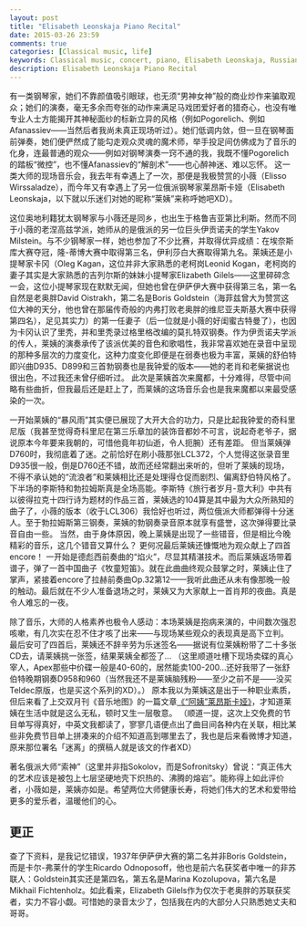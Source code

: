 ```yaml
---
layout: post
title: "Elisabeth Leonskaja Piano Recital"
date: 2015-03-26 23:59
comments: true
categories: [Classical music, life]
keywords: Classical music, concert, piano, Elisabeth Leonskaja, Russian Piano School
description: Elisabeth Leonskaja Piano Recital
---
```


有一类钢琴家，她们不靠颜值吸引眼球，也无须“男神女神”般的商业炒作来骗取观众；她们的演奏，毫无多余而夸张的动作来满足马戏团爱好者的猎奇心，也没有唯专业人士方能揭开其神秘面纱的标新立异的风格（例如Pogorelich、例如Afanassiev——当然后者我尚未真正现场听过）。她们低调内敛，但一旦在钢琴面前弹奏，她们便俨然成了能勾走观众灵魂的魔术师，举手投足间仿佛成为了音乐的化身，连最普通的观众——例如对钢琴演奏一窍不通的我，我既不懂Pogorelich的踏板“微控”，也不懂Afanassiev的“解剖术”——也心醉神迷、难以忘怀。 
这一类大师的现场音乐会，我去年有幸遇上了一次，那便是我极赞赏的小薇（Elisso Wirssaladze），而今年又有幸遇上了另一位俄派钢琴家莱昂斯卡娅（Elisabeth Leonskaja，以下就以乐迷们对她的昵称“莱姨”来称呼她吧XD）。

<!--
不仅有着高超的技巧及独特的风格，而且她们的音乐非独专业人士方能品味其妙（例如Pogorelich），就连一般的听众也能深受感染、难以忘怀。这一类大师的现场音乐会，我去年有幸遇上了一次，那便是小薇（Elisso Wirssaladze），而今年又有幸遇上了另一位俄派钢琴家莱昂斯卡娅（Elisabeth Leonskaja）。
-->

这位奥地利籍犹太钢琴家与小薇还是同乡，也出生于格鲁吉亚第比利斯。然而不同于小薇的老涅高兹学派，她师从的是俄派的另一位巨头伊贡诺夫的学生Yakov Milstein。与不少钢琴家一样，她也参加了不少比赛，并取得优异成绩：在埃奈斯库大赛夺冠，隆-蒂博大赛中取得第三名，伊利莎白大赛取得第九名。莱姨还是小提琴家卡冈（Oleg Kagan，这位并非大家熟悉的老柯岗Leonid Kogan，老柯岗的妻子其实是大家熟悉的吉列尔斯的妹妹小提琴家Elizabeth Gilels——这里碎碎念一会，这位小提琴家现在默默无闻，但她也曾在伊萨伊大赛中获得第三名，第一名自然是老奥胖David Oistrakh，第二名是Boris Goldstein（海菲兹曾大为赞赏这位大神的天分，他也曾在那届传奇般的内弗打败老奥胖的维尼亚夫斯基大赛中获得第四名），足见其实力）的第一任妻子（后一位就是小薇的好闺蜜古特曼了），也因为卡冈认识了里秃，并和里秃录过格里格改编的莫扎特双钢奏。作为伊贡诺夫学派的传人，莱姨的演奏承传了该派优美的音色和歌唱性，我非常喜欢她在录音中呈现的那种多层次的力度变化，这种力度变化即便是在弱奏也极为丰富，莱姨的舒伯特即兴曲D935、D899和三首勃钢奏也是我钟爱的版本——她的老肖和老柴据说也很出色，不过我还未曾仔细听过。
此次是莱姨首次来魔都，十分难得，尽管中间略有些曲折，但我最后还是赶上了，而莱姨的这场音乐会也是我来魔都以来最受感染的一次。

一开始莱姨的“暴风雨”其实便已展现了大开大合的功力，只是比起我钟爱的奇科里尼版（我甚至觉得奇科里尼在第三乐章加的装饰音都妙不可言，说起奇老爷子，据说原本今年要来我朝的，可惜他竟年初仙逝，令人扼腕）还有差距。 但当莱姨弹D760时，我彻底着了迷。之前恰好在刷小薇那张LCL372，个人觉得这张录音里D935很一般，倒是D760还不错，故而还经常翻出来听的，但听了莱姨的现场，不得不承认她的“流浪者”和莱姨相比还是处理得仓促而剧烈、偏离舒伯特风格了。 下半场的李斯特和勃拉姆斯真是全场高能。李斯特《旅行者岁月-意大利》中共有以彼得拉克十四行诗为题材的作品三首，莱姨选的104算是其中最为大众所熟知的曲子了，小薇的版本（收于LCL306）我恰好也听过，两位俄派大师都弹得十分迷人。至于勃拉姆斯第三钢奏，莱姨的勃钢奏录音原本就享有盛誉，这次弹得要比录音自由一些。 当然，由于身体原因，晚上莱姨是出现了一些错音，但是相比今晚精彩的音乐，这几个错音又算什么？ 更何况最后莱姨还慷慨地为观众献上了四首encore！ 一开始是德彪西前奏曲的“焰火”，尽显其精湛技术。而后莱姨返场带着谱子，弹了一首中国曲子《牧童短笛》。就在此曲曲终观众鼓掌之时，莱姨止住了掌声，紧接着encore了拉赫前奏曲Op.32第12——我听此曲还从未有像那晚一般的触动。最后就在不少人准备退场之时，莱姨又为大家献上一首肖邦的夜曲。真是令人难忘的一夜。

除了音乐，大师的人格素养也极令人感动：本场莱姨是抱病来演的，中间数次强忍咳嗽，有几次实在忍不住才咳了出来——与现场某些观众的表现真是高下立判。
最后安可了四首后，莱姨还不辞辛劳为乐迷签名——据说有位莱姨粉带了二十多张CD去，请莱姨挑一张签，结果莱姨全都签了...
（这里顺道吐槽下现场卖碟的真心宰人，Apex那些中价碟一般是40-60的，居然能卖100-200...还好我带了一张舒伯特晚期钢奏D958和960（当然我还不是莱姨脑残粉——至少之前不是——没买Teldec原版，也是买这个系列的XD）。）
原本我以为莱姨这是出于一种职业素质，但后来看了上交双月刊《音乐地图》的一篇文章[《“阿姨”莱昂斯卡娅》](http://www.douban.com/note/491709822/)，才知道莱姨在生活中就是这么无私，顿时又生一层敬意。
（顺道一提，这次上交免费的节目单写得真好，中英文我都读了，寥寥几语便点出了曲目间各种内在关联，相比某些非免费节目单上拼凑来的介绍不知道高到哪里去了，我也是后来看微博才知道，原来那位署名「迷离」的撰稿人就是该文的作者XD）

<!--
PSS.由于魔都同时还有巴塞尔交响和法佐赛伊,来听莱姨的不算太多,但赶脚这场观众总体素质算是来魔都最好的一次,莱姨加演时还有一位坐第一排的乐迷上前献花,莱姨也很感动
-->

著名俄派大师“索神”（这里并非指Sokolov，而是Sofronitsky）曾说：“真正伟大的艺术应该是被包上七层坚硬地壳下炽热的、沸腾的熔岩”。能称得上如此评价者，小薇如是，莱姨亦如是。希望两位大师健康长寿，将她们伟大的艺术和爱带给更多的爱乐者，温暖他们的心。

## 更正 ##

查了下资料，是我记忆错误，1937年伊萨伊大赛的第二名并非Boris Goldstein，而是卡尔-弗莱什的学生Ricardo Odnoposoff，他也是前六名获奖者中唯一的非苏联人：Goldstein其实还是第四名，第五名是Marina Kozolupova，第六名是Mikhail Fichtenholz。如此看来，Elizabeth Gilels作为仅次于老奥胖的苏联获奖者，实力不容小觑。可惜她的录音太少了，包括我在内的大部分人只熟悉她丈夫和哥哥。
